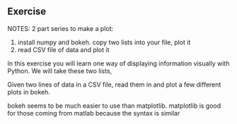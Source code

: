 ## Exercise


NOTES:
2 part series to make a plot:
1. install numpy and bokeh. copy two lists into your file, plot it
2. read CSV file of data and plot it

In this exercise you will learn one way of displaying information visually with Python. We will take these two lists,

Given two lines of data in a CSV file, read them in and plot a few different plots in bokeh.

bokeh seems to be much easier to use than matplotlib. matplotlib is good for those coming from matlab because the syntax is similar
